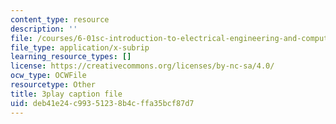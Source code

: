 ```yaml
---
content_type: resource
description: ''
file: /courses/6-01sc-introduction-to-electrical-engineering-and-computer-science-i-spring-2011/deb41e24c99351238b4cffa35bcf87d7_dAZ-i9MsbRM.vtt
file_type: application/x-subrip
learning_resource_types: []
license: https://creativecommons.org/licenses/by-nc-sa/4.0/
ocw_type: OCWFile
resourcetype: Other
title: 3play caption file
uid: deb41e24-c993-5123-8b4c-ffa35bcf87d7
---
```

